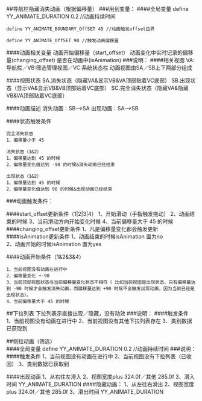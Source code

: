 ##导航栏隐藏消失动画（根据偏移量）
###用到变量：
####全局变量
	define YY_ANIMATE_DURATION 0.2 //动画持续时间
		
	define YY_ANIMATE_BOUNDARY_OffSET 45 //动画触发offset边界
		
	define YY_ANIMATE_OffSET 90 //触发动画偏移量
####动画相关变量
	动画开始偏移量（start_offset）
	动画变化中实时记录的偏移量(changing_offset)
	是否在动画中(isAnimation)
###说明：
####相关视图
	VA:导航栏／VB:筛选管理视图／VC:系统状态栏
	动画视图由SA／SB上下两部分组成

####视图状态
	SA.消失状态（隐藏VA&显示VB&VA顶部贴着VC底部）
	SB.出现状态（显示VA&显示VB&VB顶部贴着VC底部）
	SC.完全消失状态（隐藏VA&隐藏VB&VA顶部贴着VC底部）

####动画描述
	消失动画：SB——>SA
	出现动画：SA——>SB

####状态触发条件

	完全消失状态
	1、偏移量小于 45
	
	消失状态（1&2）
	1、偏移量达到 45 的时候
	2、偏移量变化值达到 -90 的时候&消失动画已经结束
	
	出现状态（1&2）
	1、偏移量达到 45 的时候
	2、偏移量变化值达到 90 的时候&出现动画已经结束

###动画触发条件：

####start_offset更新条件（1|2|3|4）
	1、开始滑动（手指触发拖动） 
	2、动画结束的时候 
	3、当前滑动方向开始变化时候
	4、当前偏移量大于 45 的时候 
####changing_offset更新条件
	1、凡是偏移量变化都会触发更新
####isAnimation更新条件
	1、动画结束的时候isAnimation 置为no	
	2、动画开始的时候isAnimation 置为yes

####动画开始条件（1&2&3&4）

	1、当前视图没有动画在进行中
	2、偏移量变化 +-90
	3、当前顶部视图状态与当前偏移量变化状态不相符（ 比如当前视图是出现状态，只有偏移量达到 -90 时候才会触发消失动画，而偏移量达到 +90 时候不会触发出现动画，因为当前已经是出现状态）。
	4、当前偏移量大于 45 的时候
##下拉列表
下拉列表示直接出现／隐藏，没有动效
###说明：
####触发条件
	1、当前视图没有动画在进行中
	2、当前视图没有其他下拉列表存在
	3、类别数据已获取到
	
##侧拉动画（筛选）	
####全局变量
	define YY_ANIMATE_DURATION 0.2 //动画持续时间
###说明：
####触发条件
	1、当前视图没有动画在进行中
	2、当前视图没有下拉列表（已收回）
	3、类别数据已获取到

####出现动画
	1、从右往左滑入
	2、视图宽度plus 324.0f／其他 285.0f
	3、滑入时间 YY_ANIMATE_DURATION
####隐藏动画：
	1、从左往右滑出
	2、视图宽度plus 324.0f／其他 285.0f
	3、滑出时间 YY_ANIMATE_DURATION
